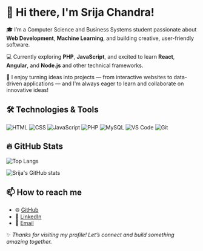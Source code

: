 # 👋 Hi there, I'm Srija Chandra!

🎓 I’m a Computer Science and Business Systems student passionate about **Web Development**, **Machine Learning**, and building creative, user-friendly software.

💻 Currently exploring **PHP**, **JavaScript**, and excited to learn **React**, **Angular**, and **Node.js** and other technical frameworks.

🚀 I enjoy turning ideas into projects — from interactive websites to data-driven applications — and I'm always eager to learn and collaborate on innovative ideas!

## 🛠️ Technologies & Tools

![HTML](https://img.shields.io/badge/HTML-5-orange?logo=html5)
![CSS](https://img.shields.io/badge/CSS-3-blue?logo=css3)
![JavaScript](https://img.shields.io/badge/JavaScript-ES6-yellow?logo=javascript)
![PHP](https://img.shields.io/badge/PHP-7.4-purple?logo=php)
![MySQL](https://img.shields.io/badge/MySQL-8-blue?logo=mysql)
![VS Code](https://img.shields.io/badge/VS%20Code-Editor-blue?logo=visualstudiocode)
![Git](https://img.shields.io/badge/Git-Tool-orange?logo=git)


## 🔥 GitHub Stats

<!--![Srija's GitHub stats](https://github-readme-stats.vercel.app/api?username=SrijaChandra&show_icons=true&theme=radical)-->
![Top Langs](https://github-readme-stats.vercel.app/api/top-langs/?username=SrijaChandra&layout=compact&theme=radical)

![Srija's GitHub stats](https://github-readme-stats.vercel.app/api?username=SrijaChandra&show_icons=true&theme=radical&hide=prs,issues,contribs&hide_rank=true)
<!--![GitHub Streak](https://streak-stats.demolab.com?user=SrijaChandra&theme=radical)-->


## 📫 How to reach me
- 🌐 [GitHub](https://github.com/SrijaChandra)
- 💼 [LinkedIn](https://www.linkedin.com/in/%20srija-chandra-85813a272)
- 📧 [Email](chandra.srija11@gmail.com) 


✨ *Thanks for visiting my profile! Let’s connect and build something amazing together.*

<!--
**SrijaChandra/SrijaChandra** is a ✨ _special_ ✨ repository because its `README.md` (this file) appears on your GitHub profile.

Here are some ideas to get you started:

- 🔭 I’m currently working on ...
- 🌱 I’m currently learning ...
- 👯 I’m looking to collaborate on ...
- 🤔 I’m looking for help with ...
- 💬 Ask me about ...
- 📫 How to reach me: ...
- 😄 Pronouns: ...
- ⚡ Fun fact: ...
-->
